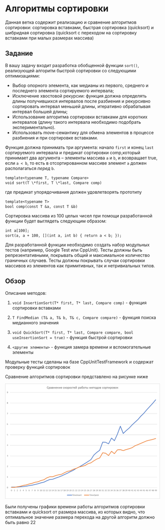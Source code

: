# Алгоритмы сортировки

Данная ветка содержит реализацию и сравнение алгоритмов сортировки: сортировка вставками, быстрая сортировка (quicksort) и шибридная сортировка (quicksort с переходом на сортировку вставками при малых размерах массива)

## Задание

В вашу задачу входит разработка обобщенной функции `sort()`, реализующей алгоритм быстрой сортировки со следующими оптимизациями:

- Выбор опорного элемента, как медианы из первого, среднего и последнего элемента сортируемого интервала;
- Исключение хвостовой рекурсии: функция должна определять длины получившихся интервалов после разбиения и рекурсивно сортировать интервал меньшей длины, итеративно обрабатывая интервал большей длины;
- Использование алгоритма сортировки вставками для коротких интервалов (длину такого интервала необходимо подобрать экспериментально).
- Использовать move-семантику для обмена элементов в процессе разбиения и при сортировке вставками.

Функция должна принимать три аргумента: начало `first` и конец `last` сортируемого интервала и предикат сортировки comp,который принимает два аргумента – элементы массива `a` и `b`, и возвращает true, если `a < b`, то есть в отсортированном массиве элемент `a` должен располагаться *перед* `b`.
```
template<typename T, typename Compare>
void sort(T \*first, T \*last, Compare comp)
```
где предикат упорядочивания должен удовлетворять прототипу 
```
template<typename T>
bool comp(const T &a, const T &b)
```
Сортировка массива из 100 целых чисел при помощи разработанной функции будет выглядеть следующим образом:
```
int a[100];
sort(a, a + 100, [](int a, int b) { return a < b; });
```
Для разработанной функции необходимо создать набор модульных тестов (например, Google Test или CppUnit). Тесты должны быть репрезентативными, покрывать общий и максимальное количество граничных случаев. Тесты должны покрывать случаи сортировки массивов из элементов как примитивных, так и нетривиальных типов.

## Обзор

Описание методов:

  1. ``` void InsertionSort(T* first, T* last, Compare comp) ``` - функция сортировки вставками

  2. ``` T FindMedian (T& a, T& b, T& c, Compare compare) ``` - функция поиска медианного значения

  3. ``` void QuickSort(T* first, T* last, Compare compare, bool useInsertionSort = true) ``` - функция быстрой сортировки

  4. ``` <другие элементы> ``` - функция замера времени и вспомогательные элементы

Модульные тесты сделаны на базе CppUnitTestFramework и содержат проверку функций сортировок

Сравнение алгоритмов сортировки представлено на рисунке ниже

![Result](SortResult.png)

Были получены графики времени работы алгоритмов сортировки вставками и quicksort от размера массива, из которых видно, что оптимальное значение размера перехода на другой алгоритм должно быть равно 22
